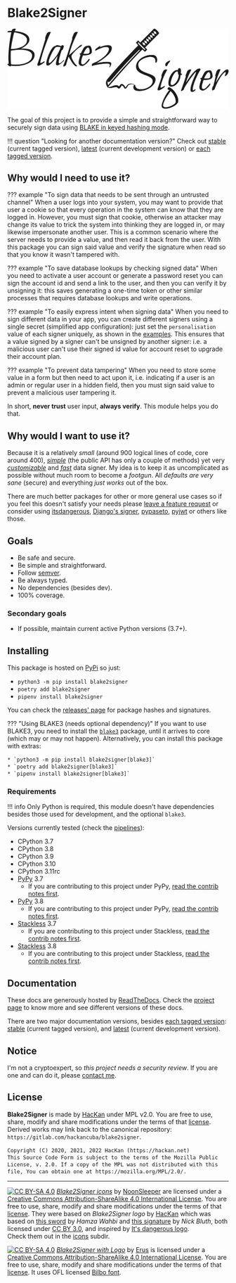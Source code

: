 # Blake2Signer

![Blake2Signer](img/title.svg)

The goal of this project is to provide a simple and straightforward way to securely sign data using [BLAKE in keyed hashing mode](https://docs.python.org/3/library/hashlib.html#keyed-hashing).

!!! question "Looking for another documentation version?"
    Check out [stable](https://blake2signer.hackan.net/en/stable/) (current tagged version), [latest](https://blake2signer.hackan.net/en/latest/) (current development version) or [each tagged version](https://readthedocs.org/projects/blake2signer).

## Why would I need to use it?

??? example "To sign data that needs to be sent through an untrusted channel"
    When a user logs into your system, you may want to provide that user a cookie so that every operation in the system can know that they are logged in. However, you must sign that cookie, otherwise an attacker may change its value to trick the system into thinking they are logged in, or may likewise impersonate another user. This is a common scenario where the server needs to provide a value, and then read it back from the user. With this package you can sign said value and verify the signature when read so that you know it wasn't tampered with.

??? example "To save database lookups by checking signed data"
    When you need to activate a user account or generate a password reset you can sign the account id and send a link to the user, and then you can verify it by unsigning it: this saves generating a one-time token or other similar processes that requires database lookups and write operations.

??? example "To easily express intent when signing data"
    When you need to sign different data in your app, you can create different signers using a single secret (simplified app configuration): just set the `personalisation` value of each signer uniquely, as shown in the [examples](examples.md). This ensures that a value signed by a signer can't be unsigned by another signer: i.e. a malicious user can't use their signed id value for account reset to upgrade their account plan.

??? example "To prevent data tampering"
    When you need to store some value in a form but then need to act upon it, i.e. indicating if a user is an admin or regular user in a hidden field, then you must sign said value to prevent a malicious user tampering it.

In short, **never trust** user input, **always verify**. This module helps you do that.

## Why would I want to use it?

Because it is a relatively *small* (around 900 logical lines of code, core around 400), *[simple](details.md)* (the public API has only a couple of methods) yet very *[customizable](details.md#encoders-serializers-and-compressors)* and *[fast](comparison.md#performance-comparison)* data signer. My idea is to keep it as uncomplicated as possible without much room to become a *footgun*. All *defaults are very sane* (secure) and everything *just works* out of the box.

 There are much better packages for other or more general use cases so if you feel this doesn't satisfy your needs please [leave a feature request](https://gitlab.com/hackancuba/blake2signer/-/issues) or consider using [itsdangerous](https://itsdangerous.palletsprojects.com), [Django's signer](https://docs.djangoproject.com/en/dev/topics/signing), [pypaseto](https://github.com/rlittlefield/pypaseto), [pyjwt](https://github.com/jpadilla/pyjwt) or others like those.

## Goals

* Be safe and secure.
* Be simple and straightforward.
* Follow [semver](https://semver.org/).
* Be always typed.
* No dependencies (besides dev).
* 100% coverage.

### Secondary goals

* If possible, maintain current active Python versions (3.7+).

## Installing

This package is hosted on [PyPi](https://pypi.org/project/blake2signer) so just:

* `python3 -m pip install blake2signer`
* `poetry add blake2signer`
* `pipenv install blake2signer`

You can check the [releases' page](https://gitlab.com/hackancuba/blake2signer/-/releases) for package hashes and signatures.

??? "Using BLAKE3 (needs optional dependency)"
    If you want to use BLAKE3, you need to install the [`blake3`](https://pypi.org/project/blake3/) package, until it arrives to core (which may or may not happen). Alternatively, you can install this package with extras:

    * `python3 -m pip install blake2signer[blake3]`
    * `poetry add blake2signer[blake3]`
    * `pipenv install blake2signer[blake3]`

### Requirements

!!! info
    Only Python is required, this module doesn't have dependencies besides those used for development, and the optional `blake3`.

Versions currently tested (check the [pipelines](https://gitlab.com/hackancuba/blake2signer/-/pipelines)):

* CPython 3.7
* CPython 3.8
* CPython 3.9
* CPython 3.10
* CPython 3.11rc
* [PyPy](https://www.pypy.org) 3.7
    * If you are contributing to this project under PyPy, [read the contrib notes first](contrib.md#working-under-pypy).
* [PyPy](https://www.pypy.org) 3.8
  * If you are contributing to this project under PyPy, [read the contrib notes first](contrib.md#working-under-pypy).
* [Stackless](https://github.com/stackless-dev/stackless/wiki) 3.7
    * If you are contributing to this project under Stackless, [read the contrib notes first](contrib.md#working-under-stackless).
* [Stackless](https://github.com/stackless-dev/stackless/wiki) 3.8
    * If you are contributing to this project under Stackless, [read the contrib notes first](contrib.md#working-under-stackless).

## Documentation

These docs are generously hosted by [ReadTheDocs](https://readthedocs.org). Check the [project page](https://readthedocs.org/projects/blake2signer) to know more and see different versions of these docs.

There are two major documentation versions, besides [each tagged version](https://readthedocs.org/projects/blake2signer): [stable](https://blake2signer.hackan.net/en/stable/) (current tagged version), and [latest](https://blake2signer.hackan.net/en/latest/) (current development version).

## Notice

I'm not a cryptoexpert, so *this project needs a security review*. If you are one and can do it, please [contact me](https://hackan.net).

## License

**Blake2Signer** is made by [HacKan](https://hackan.net) under MPL v2.0. You are free to use, share, modify and share modifications under the terms of that [license](https://gitlab.com/hackancuba/blake2signer/-/blob/bb95e04c7ff3eb73aa0d923898f5eff5abad9768/LICENSE).  Derived works may link back to the canonical repository: `https://gitlab.com/hackancuba/blake2signer`.

    Copyright (C) 2020, 2021, 2022 HacKan (https://hackan.net)
    This Source Code Form is subject to the terms of the Mozilla Public
    License, v. 2.0. If a copy of the MPL was not distributed with this
    file, You can obtain one at https://mozilla.org/MPL/2.0/.

----

[![CC BY-SA 4.0](https://i.creativecommons.org/l/by-sa/4.0/80x15.png)](https://creativecommons.org/licenses/by-sa/4.0/) *[Blake2Signer icons](https://gitlab.com/hackancuba/blake2signer/-/blob/main/icons)* by [NoonSleeper](https://gitlab.com/noonsleeper) are licensed under a [Creative Commons Attribution-ShareAlike 4.0 International License](https://creativecommons.org/licenses/by-sa/4.0/). You are free to use, share, modify and share modifications under the terms of that [license](https://creativecommons.org/licenses/by-sa/4.0/). They were based on *Blake2Signer logo* by [HacKan](https://hackan.net) which was based on [this sword](https://thenounproject.com/term/samurai-sword/2044449/) by *Hamza Wahbi* and [this signature](https://thenounproject.com/term/sign/184638/) by *Nick Bluth*, both licensed under [CC BY 3.0](https://creativecommons.org/licenses/by/3.0/), and inspired by [It's dangerous logo](https://itsdangerous.palletsprojects.com/en/1.1.x/_images/itsdangerous-logo.png).  
Check them out in the [icons](https://gitlab.com/hackancuba/blake2signer/-/blob/main/icons) subdir.

[![CC BY-SA 4.0](https://i.creativecommons.org/l/by-sa/4.0/80x15.png)](https://creativecommons.org/licenses/by-sa/4.0/) *[Blake2Signer with Logo](img/title.svg)* by [Erus](https://gitlab.com/erudin) is licensed under a [Creative Commons Attribution-ShareAlike 4.0 International License](https://creativecommons.org/licenses/by-sa/4.0/). You are free to use, share, modify and share modifications under the terms of that [license](https://creativecommons.org/licenses/by-sa/4.0/). It uses OFL licensed [Bilbo font](https://fontesk.com/bilbo-font).
